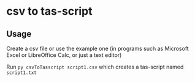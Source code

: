 # csv to tas-script

## Usage

Create a csv file or use the example one (in programs such as Microsoft Excel or LibreOffice Calc, or just a text editor)

Run `py csvToTasscript script1.csv` which creates a tas-script named `script1.txt`
